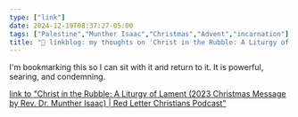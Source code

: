 ```yaml
---
type: ["link"]
date: 2024-12-19T08:37:27-05:00
tags: ["Palestine","Munther Isaac","Christmas","Advent","incarnation"]
title: "🔗 linkblog: my thoughts on 'Christ in the Rubble: A Liturgy of Lament (2023 Christmas Message by Rev. Dr. Munther Isaac) | Red Letter Christians Podcast'"
---
```

I'm bookmarking this so I can sit with it and return to it. It is powerful, searing, and condemning.

[link to "Christ in the Rubble: A Liturgy of Lament (2023 Christmas Message by Rev. Dr. Munther Isaac) | Red Letter Christians Podcast"](https://redletterchristians.podbean.com/e/christ-in-the-rubble-a-liturgy-of-lament-2023-christmas-message-by-rev-dr-munther-isaac/)
